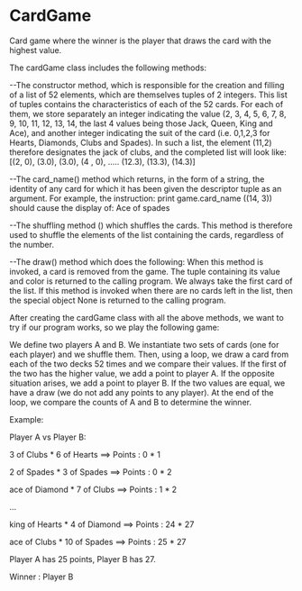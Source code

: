 # CardGame
Card game where the winner is the player that draws the card with the highest value.

The cardGame class includes the following methods:

--The constructor method, which is responsible for the creation and filling of a list of 52 elements, which are themselves tuples of 2 integers. This list of tuples contains the characteristics of each of the 52 cards. For each of them, we store separately an integer indicating the value (2, 3, 4, 5, 6, 7, 8, 9, 10, 11, 12, 13, 14, the last 4 values being those Jack, Queen, King and Ace), and another integer indicating the suit of the card (i.e. 0,1,2,3 for Hearts, Diamonds, Clubs and Spades). In such a list, the element (11,2) therefore designates the jack of clubs, and the completed list will look like: [(2, 0), (3.0), (3.0), (4 , 0), ..... (12.3), (13.3), (14.3)]

--The card_name() method which returns, in the form of a string, the identity of any card for which it has been given the descriptor tuple as an argument. For example, the instruction: print game.card_name ((14, 3)) should cause the display of: Ace of spades

--The shuffling method () which shuffles the cards. This method is therefore used to shuffle the elements of the list containing the cards, regardless of the number.

--The draw() method which does the following: When this method is invoked, a card is removed from the game. The tuple containing its value and color is returned to the calling program. We always take the first card of the list. If this method is invoked when there are no cards left in the list, then the special object None is returned to the calling program.


After creating the cardGame class with all the above methods, we want to try if our program works, so we play the following game:

We define two players A and B. We instantiate two sets of cards (one for each player) and we shuffle them. Then, using a loop, we draw a card from each of the two decks 52 times and we compare their values. If the first of the two has the higher value, we add a point to player A. If the opposite situation arises, we add a point to player B. If the two values are equal, we have a draw (we do not add any points to any player). At the end of the loop, we compare the counts of A and B to determine the winner.


Example:

Player A vs Player B:

3 of Clubs * 6 of Hearts ==> Points : 0 * 1

2 of Spades * 3 of Spades ==> Points : 0 * 2

ace of Diamond * 7 of Clubs ==> Points : 1 * 2

…

king of Hearts * 4 of Diamond ==> Points : 24 * 27

ace of Clubs * 10 of Spades ==> Points : 25 * 27

Player A has 25 points, Player B has 27.

Winner : Player B
